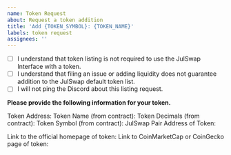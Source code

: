 ```yaml
---
name: Token Request
about: Request a token addition
title: 'Add {TOKEN_SYMBOL}: {TOKEN_NAME}'
labels: token request
assignees: ''
---
```


- [ ] I understand that token listing is not required to use the JulSwap Interface with a token.
- [ ] I understand that filing an issue or adding liquidity does not guarantee addition to the JulSwap default token list.
- [ ] I will not ping the Discord about this listing request.

**Please provide the following information for your token.**

Token Address:
Token Name (from contract):
Token Decimals (from contract):
Token Symbol (from contract):
JulSwap Pair Address of Token:

Link to the official homepage of token:
Link to CoinMarketCap or CoinGecko page of token:
